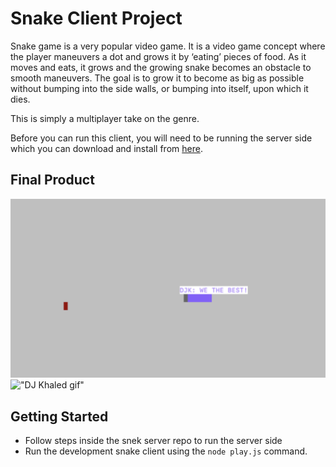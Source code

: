 # Snake Client Project

Snake game is a very popular video game. It is a video game concept where the player maneuvers a dot and grows it by ‘eating’ pieces of food. As it moves and eats, it grows and the growing snake becomes an obstacle to smooth maneuvers. The goal is to grow it to become as big as possible without bumping into the side walls, or bumping into itself, upon which it dies.

This is simply a multiplayer take on the genre.

Before you can run this client, you will need to be running the server side which you can download and install from [here](https://github.com/taniarascia/snek). 

## Final Product

!["Snake Screenshot"](./images/snake_screenshot.png)
!["DJ Khaled gif"](https://media.giphy.com/media/l0HlQ7LRalQqdWfao/giphy.gif)

## Getting Started

- Follow steps inside the snek server repo to run the server side
- Run the development snake client using the `node play.js` command.